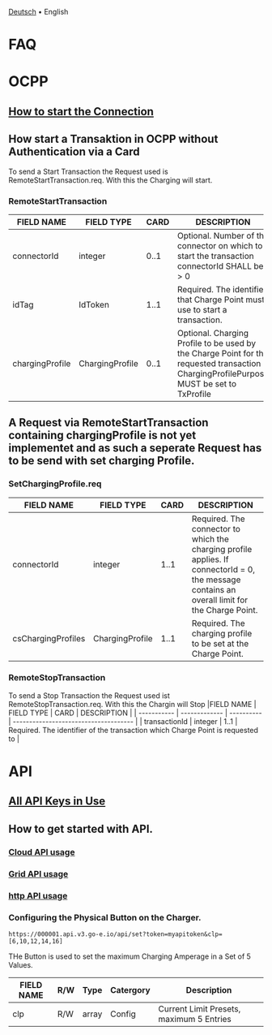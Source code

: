 [Deutsch](faq-de.md) &bull; English

# FAQ

# OCPP

## [How to start the Connection](ocpp-en.md) 

## How start a Transaktion in OCPP without Authentication via a Card
To send a Start Transaction the Request used is RemoteStartTransaction.req. With this the Charging will start.

### RemoteStartTransaction

|FIELD NAME | FIELD TYPE | CARD | DESCRIPTION |
| ----------- | ------------- | ---------- | ------------------------------------- |
| connectorId | integer | 0..1 | Optional. Number of the connector on which to start the transaction connectorId SHALL be > 0 |
| idTag | IdToken | 1..1 | Required. The identifier that Charge Point must use to start a transaction.
| chargingProfile | ChargingProfile | 0..1 | Optional. Charging Profile to be used by the Charge Point for the requested transaction ChargingProfilePurpose MUST be set to TxProfile |

## A Request via RemoteStartTransaction containing chargingProfile is not yet implementet and as such a seperate Request has to be send with set charging Profile.

### SetChargingProfile.req

| FIELD NAME | FIELD TYPE | CARD | DESCRIPTION |
| ----------- | ------------- | ---------- | ------------------------------------- |
| connectorId | integer | 1..1 | Required. The connector to which the charging profile applies. If connectorId = 0, the message contains an overall limit for the Charge Point. |
| csChargingProfiles | ChargingProfile | 1..1 | Required. The charging profile to be set at the Charge Point.|


### RemoteStopTransaction

To send a Stop Transaction the Request used ist RemoteStopTransaction.req. With this the Chargin will Stop
|FIELD NAME | FIELD TYPE | CARD | DESCRIPTION |
| ----------- | ------------- | ---------- | ------------------------------------- |
| transactionId | integer |  1..1 | Required. The identifier of the transaction which Charge Point is requested to |





# API 

## [All API Keys in Use](apikeys-en.md)

## How to get started with API. 
  ### [Cloud API usage](cloudapi-en.md)
  ### [Grid API usage](gridapi-en.md)
  ### [http API usage](http-en.md)

  ### Configuring the Physical Button on the Charger.
    https://000001.api.v3.go-e.io/api/set?token=myapitoken&clp=[6,10,12,14,16]
THe Button is used to set the maximum Charging Amperage in a Set of 5 Values.

|FIELD NAME | R/W | Type | Catergory | Description |
| ----------- | ------------- | ------ | ---- | ------------------------------------- |
| clp | R/W | array | Config | Current Limit Presets, maximum 5 Entries











